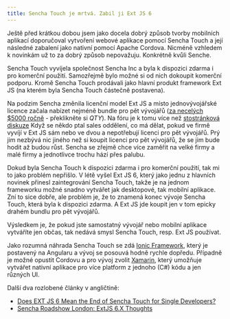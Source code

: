 ```yaml
---
title: Sencha Touch je mrtvá. Zabil ji Ext JS 6
---
```


Ještě před krátkou dobou jsem jako docela dobrý způsob tvorby mobilních aplikací doporučoval vytvoření webové aplikace pomocí Sencha Touch a její následné zabalení jako nativní pomocí Apache Cordova. Nicméně vzhledem k novinkám už to za dobrý způsob nepovažuju. Konkrétně kvůli Senche.

Sencha Touch vyvíjela společnost Sencha Inc a byla k dispozici zdarma i pro komerční použití. Samozřejmě bylo možné si od nich dokoupit komerční podporu. Kromě Sencha Touch prodávali jako hlavní produkt framework Ext JS (na kterém byla Sencha Touch částečně postavena).

Na podzim Sencha změnila licenční model Ext JS a místo jednovývojářské licence začala nabízet nejméně bundle pro pět vývojářů ([za necelých $5000 ročně](https://www.sencha.com/store/extjs/) - překlikněte si *QTY*). Na fóru je k tomu více než [stostránková diskuze](https://www.sencha.com/forum/showthread.php?292734-Is-Sencha-********-single-developers) Když se někdo ptal sales oddělení, co má dělat, pokud ve firmě vyvíjí v Ext JS sám nebo ve dvou a nepotřebují licenci pro pět vývojářů. Prý jim nezbývá nic jiného než si koupit licenci pro pět vývojářů, že se jim bude hodit až budou růst. Sencha se zřejmě chce více zaměřit na velké firmy a malé firmy a jednotlivce trochu hází přes palubu.

Dokud byla Sencha Touch k dispozici zdarma i pro komerční použití, tak mi to jako problém nepřišlo. V létě vyšel Ext JS 6, který jako jednu z hlavních novinek přinesl zaintegrování Sencha Touch, takže je na jednom frameworku možné snadno vytvářet jak desktopové, tak mobilní aplikace. Zní to sice dobře, ale problém je, že to znamená konec vývoje Sencha Touch, která byla k dispozici zdarma. A Ext JS jde koupit jen v tom epicky drahém bundlu pro pět vývojářů.

Výsledkem je, že pokud jste samostatný vývojář nebo mobilní aplikace vytváříte jen občas, tak nedává smysl Sencha Touch, resp. Ext JS používat.

Jako rozumná náhrada Sencha Touch se zdá [Ionic Framework](http://ionicframework.com/), který je postavený na Angularu a vývoj se posouvá hodně rychle dopředu. Případně je možné opustit Cordovu a pro vývoj zvolit [Xamarin](https://www.xamarin.com/), který umožňuje vytvářet nativní aplikace pro více platform z jednoho (C#) kódu a jen různých UI.

Další dva rozlobené články v angličtině:

  - [Does EXT JS 6 Mean the End of Sencha Touch for Single Developers?](http://www.joshmorony.com/does-ext-js-6-mean-the-end-of-sencha-touch-for-single-developers/)
  - [Sencha Roadshow London: ExtJS 6.X Thoughts](http://senchatouchdev.com/wordpress/2015/05/21/sencha-roadshow-london-extjs-6-x-thoughts/)
